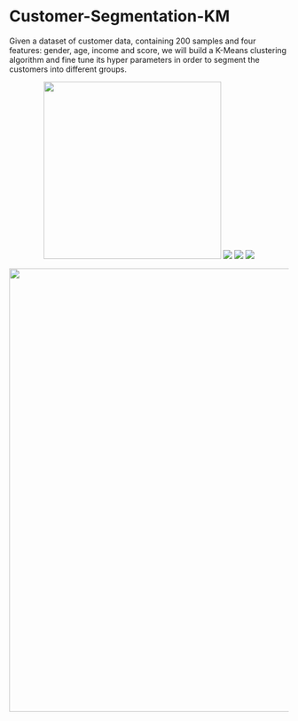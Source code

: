 # Customer-Segmentation-KM
Given a dataset of customer data, containing 200 samples and four features: gender, age, income and score, we will build a K-Means clustering algorithm and fine tune its hyper parameters in order to segment the customers into different groups.

<p align="center">
<img src="https://user-images.githubusercontent.com/70657426/153688949-d132b2d1-064b-46a2-98cc-1dbc23840d56.png" width = 320>
<img src ="https://user-images.githubusercontent.com/70657426/153710645-8ea51e7f-906d-4c13-a256-474f7c6d7a3b.png">
<img src ="https://user-images.githubusercontent.com/70657426/153710649-97549316-7822-4e05-b222-5bf734f8b2d0.png">
<img src ="https://user-images.githubusercontent.com/70657426/153710650-505aff33-8f4d-40fb-98bc-516a08f61502.png">

</p>

<p align="center">
<img src = "https://user-images.githubusercontent.com/70657426/153710614-07b0b17a-a1e2-4088-923e-c217d3644c97.png" width = 800> 
</p>

